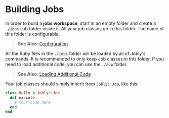 # Building Jobs

In order to build a **jobs workspace**, start in an empty folder and create a `./jobs` sub folder inside it. All your job classes go in this folder. The name of this folder is configurable.

> <i class='fa fa-arrow-right'></i> **See Also**: [Configuration](/configuration)

All the Ruby files in the `./jobs` folder will be loaded by all of Jobly's commands. It is recommended to only keep Job classes in this folder. If you need to load additional code, you can use the `./app` folder.

> <i class='fa fa-arrow-right'></i> **See Also**: [Loading Additional Code](loading-additional-code.md)

Your job classes should simply inherit from `Jobly::Job`, like this:

```ruby
class Hello < Jobly::Job
  def execute
    # Your code here
  end
end
```


